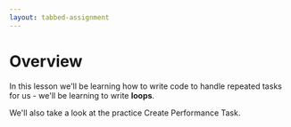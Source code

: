```yaml
---
layout: tabbed-assignment
---
```


# Overview

<!-- img class="overview-image" src="" -->

In this lesson we'll be learning how to write code to handle repeated tasks for us - we'll be learning to write **loops**.

We'll also take a look at the practice Create Performance Task.

<!-- Don't edit links here, change them in _data/assignment.yml instead, -->

[slides]: <{{site.data.assignment.slides}}>
[template]: <{{site.data.assignment.template}}>
